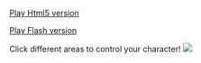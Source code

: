[Play Html5 version](https://googledrive.com/host/0B8wpb3e7SGg4ZTJIbXg0NTRZb1U/index.html)


[Play Flash version](https://googledrive.com/host/0B8wpb3e7SGg4VkxIZmdRNlVrakU/index.html)


Click different areas to control your character!
![](https://raw.github.com/SquareLi/Platformer-Demo/master/abc.jpg)


